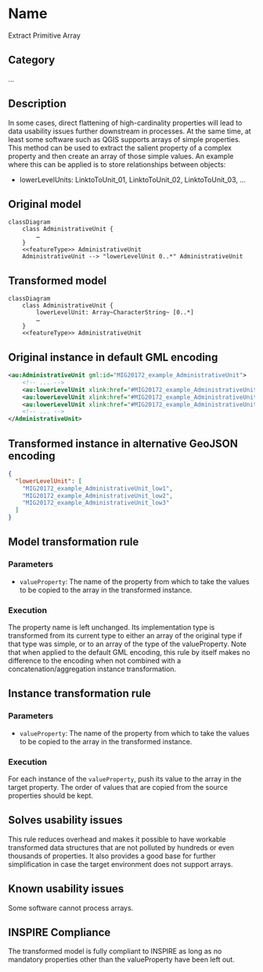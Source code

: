 # Name

Extract Primitive Array

## Category

...

## Description

In some cases, direct flattening of high-cardinality properties will
lead to data usability issues further downstream in processes. At the
same time, at least some software such as QGIS supports arrays of simple
properties. This method can be used to extract the salient property of a
complex property and then create an array of those simple values. An
example where this can be applied is to store relationships between
objects:

- lowerLevelUnits: LinktoToUnit_01, LinktoToUnit_02, LinktoToUnit_03,
  ...


## Original model

```mermaid
classDiagram
    class AdministrativeUnit {
        …
    }
    <<featureType>> AdministrativeUnit
    AdministrativeUnit --> "lowerLevelUnit 0..*" AdministrativeUnit
```

## Transformed model

```mermaid
classDiagram
    class AdministrativeUnit {
        lowerLevelUnit: Array~CharacterString~ [0..*]
        …
    }
    <<featureType>> AdministrativeUnit
```

## Original instance in default GML encoding

```xml
<au:AdministrativeUnit gml:id="MIG20172_example_AdministrativeUnit">
    <!-- ... -->
    <au:lowerLevelUnit xlink:href="#MIG20172_example_AdministrativeUnit_low1"/>
    <au:lowerLevelUnit xlink:href="#MIG20172_example_AdministrativeUnit_low2"/>
    <au:lowerLevelUnit xlink:href="#MIG20172_example_AdministrativeUnit_low3"/>
    <!-- ... -->
</AdministrativeUnit>
```
   
## Transformed instance in alternative GeoJSON encoding

```json
{
  "lowerLevelUnit": [
    "MIG20172_example_AdministrativeUnit_low1",
    "MIG20172_example_AdministrativeUnit_low2",
    "MIG20172_example_AdministrativeUnit_low3"
  ]
}
``` 

## Model transformation rule

### Parameters

- `valueProperty`: The name of the property from which to take the
  values to be copied to the array in the transformed instance.

### Execution

The property name is left unchanged. Its implementation type is
transformed from its current type to either an array of the original
type if that type was simple, or to an array of the type of the
valueProperty. Note that when applied to the default GML encoding, this
rule by itself makes no difference to the encoding when not combined
with a concatenation/aggregation instance transformation.

## Instance transformation rule

### Parameters

- `valueProperty`: The name of the property from which to take the
  values to be copied to the array in the transformed instance.

### Execution

For each instance of the `valueProperty`, push its value to the array in
the target property. The order of values that are copied from the source
properties should be kept.

## Solves usability issues

This rule reduces overhead and makes it possible to have workable 
transformed data structures that are not polluted by hundreds or even 
thousands of properties. It also provides a good base for further 
simplification in case the target environment does not support arrays.

## Known usability issues

Some software cannot process arrays.

## INSPIRE Compliance

The transformed model is fully compliant to INSPIRE as long as no 
mandatory properties other than the valueProperty have been left out.
